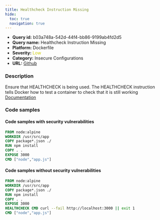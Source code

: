```yaml
---
title: Healthcheck Instruction Missing
hide:
  toc: true
  navigation: true
---
```


<style>
  .highlight .hll {
    background-color: #ff171742;
  }
  .md-content {
    max-width: 1100px;
    margin: 0 auto;
  }
</style>

-   **Query id:** b03a748a-542d-44f4-bb86-9199ab4fd2d5
-   **Query name:** Healthcheck Instruction Missing
-   **Platform:** Dockerfile
-   **Severity:** <span style="color:#CC0">Low</span>
-   **Category:** Insecure Configurations
-   **URL:** [Github](https://github.com/Checkmarx/kics/tree/master/assets/queries/dockerfile/healthcheck_instruction_missing)

### Description
Ensure that HEALTHCHECK is being used. The HEALTHCHECK instruction tells Docker how to test a container to check that it is still working<br>
[Documentation](https://docs.docker.com/engine/reference/builder/#healthcheck)

### Code samples
#### Code samples with security vulnerabilities
```dockerfile title="Positive test num. 1 - dockerfile file" hl_lines="1 7"
FROM node:alpine
WORKDIR /usr/src/app
COPY package*.json ./
RUN npm install
COPY . .
EXPOSE 3000
CMD ["node","app.js"]
```


#### Code samples without security vulnerabilities
```dockerfile title="Negative test num. 1 - dockerfile file"
FROM node:alpine
WORKDIR /usr/src/app
COPY package*.json ./
RUN npm install
COPY . .
EXPOSE 3000
HEALTHCHECK CMD curl --fail http://localhost:3000 || exit 1 
CMD ["node","app.js"]
```
